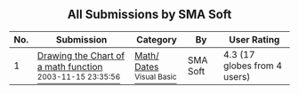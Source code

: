 ﻿<div align="center">

## All Submissions by SMA Soft

</div>

No.  | Submission | Category | By   | User Rating
---- | ---------- | -------- | ---- | -----------
1 | [Drawing the Chart of a math function<br /><sup>2003-11-15 23:35:56</sup>](https://github.com/Planet-Source-Code/sma-soft-drawing-the-chart-of-a-math-function__1-49945) | [Math/ Dates<br /><sup>Visual Basic</sup>](../ByCategory/math-dates__1-37.md) | SMA Soft | 4.3 (17 globes from 4 users)
